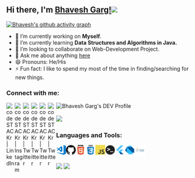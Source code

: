 ## Hi there, I'm <a href="https://bit.ly/bhavesh1129">Bhavesh Garg!</a><img src="https://raw.githubusercontent.com/aemmadi/aemmadi/master/wave.gif" width="30px">

[![Bhavesh's github activity graph](https://activity-graph.herokuapp.com/graph?username=bhavesh1129&theme=xcode)](https://git.io/bhavesh1129)

<!--  <img src="https://thumbs.gfycat.com/EllipticalThornyHypacrosaurus-max-1mb.gif" width="40px">
<a href="https://dev.to/bhavesh1129"> -->

- 🔭 I’m currently working on **Myself**.
- 🌱 I’m currently learning **Data Structures and Algorithms in Java.**
- 👯 I’m looking to collaborate on Web-Development Project.
- 💬 Ask me about anything <a href="https://github.com/bhavesh1129/bhavesh1129/issues">here</a>
- 😄 Pronouns: He/His
- ⚡ Fun fact: I like to spend my most of the time in finding/searching for new things.

### Connect with me:

[<img align="left" alt="codeSTACKr | LinkedIn" width="22px" src="https://cdn.jsdelivr.net/npm/simple-icons@v3/icons/linkedin.svg" />][linkedin]
[<img align="left" alt="codeSTACKr | Instagram" width="22px" src="https://cdn.jsdelivr.net/npm/simple-icons@v3/icons/instagram.svg" />][instagram]
[<img align="left" alt="codeSTACKr | Twitter" width="22px" src="https://cdn.jsdelivr.net/npm/simple-icons@v3/icons/twitter.svg" />][twitter]
[<img align="left" alt="codeSTACKr | Twitter" width="22px" src="https://cdn.jsdelivr.net/npm/simple-icons@v3/icons/facebook.svg" />][facebook]
[<img align="left" alt="codeSTACKr | Twitter" width="22px" src="https://cdn.jsdelivr.net/npm/simple-icons@v3/icons/leetcode.svg" />][leetcode]
[<img align="left" alt="codeSTACKr | Twitter" width="22px" src="https://cdn.jsdelivr.net/npm/simple-icons@v3/icons/hackerrank.svg" />][hackerrank]

 <img src="https://d2fltix0v2e0sb.cloudfront.net/dev-badge.svg" alt="Bhavesh Garg's DEV Profile" height="23" width="26"> </a>
<br /><br/>
![](https://komarev.com/ghpvc/?username=bhavesh1129&color=blueviolet)

### Languages and Tools:

<img align="left" alt="Visual Studio Code" width="26px" src="https://raw.githubusercontent.com/github/explore/80688e429a7d4ef2fca1e82350fe8e3517d3494d/topics/visual-studio-code/visual-studio-code.png" />
<img align="left" alt="GitHub" width="26px" src="https://raw.githubusercontent.com/github/explore/78df643247d429f6cc873026c0622819ad797942/topics/github/github.png" />
<img align="left" alt="HTML5" width="26px" src="https://raw.githubusercontent.com/github/explore/80688e429a7d4ef2fca1e82350fe8e3517d3494d/topics/html/html.png" />
<img align="left" alt="CSS3" width="26px" src="https://raw.githubusercontent.com/github/explore/80688e429a7d4ef2fca1e82350fe8e3517d3494d/topics/css/css.png" />
<img align="left" alt="JavaScript" width="26px" src="https://raw.githubusercontent.com/github/explore/80688e429a7d4ef2fca1e82350fe8e3517d3494d/topics/javascript/javascript.png" />
<img align="left" alt="Terminal" width="26px" src="https://raw.githubusercontent.com/github/explore/80688e429a7d4ef2fca1e82350fe8e3517d3494d/topics/terminal/terminal.png" />
<img align="left" alt="Flutter" width="26px" src="https://raw.githubusercontent.com/github/explore/80688e429a7d4ef2fca1e82350fe8e3517d3494d/topics/flutter/flutter.png" />
<img align="left" alt="Dart" width="26px" src="https://raw.githubusercontent.com/github/explore/80688e429a7d4ef2fca1e82350fe8e3517d3494d/topics/dart/dart.png" />
<img align="left" alt="Java" width="30px" src="https://raw.githubusercontent.com/github/explore/80688e429a7d4ef2fca1e82350fe8e3517d3494d/topics/java/java.png" />
<br />
<br />

<p>
  <img width="48%" src="https://github-readme-stats.vercel.app/api?username=bhavesh1129&show_icons=true&theme=tokyonight" />
  <img width="48%" src="https://github-readme-streak-stats.herokuapp.com/?user=bhavesh1129&theme=tokyonight" />
</p>

<!-- 
[![Top Langs](https://github-readme-stats.vercel.app/api/top-langs/?username=bhavesh1129&layout=compact&theme=jolly)](https://github.com/bhavesh1129/github-readme-stats) 
-->

[instagram]: https://www.instagram.com/bhavesh_1129/
[linkedin]: https://www.linkedin.com/in/bhavesh1129/
[twitter]: https://twitter.com/bhavesh1129
[facebook]: https://www.facebook.com/Bhavesh1129/
[leetcode]: https://leetcode.com/bhavesh_1129/
[hackerrank]: https://www.hackerrank.com/bhaveshgarg151/

